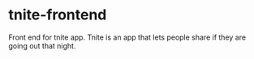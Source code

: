 # tnite-frontend
Front end for tnite app. Tnite is an app that lets people share if they are going out that night.
